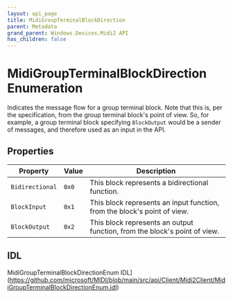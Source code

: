 ```yaml
---
layout: api_page
title: MidiGroupTerminalBlockDirection
parent: Metadata
grand_parent: Windows.Devices.Midi2 API
has_children: false
---
```


# MidiGroupTerminalBlockDirection Enumeration

Indicates the message flow for a group terminal block. Note that this is, per the specification, from the group terminal block's point of view. So, for example, a group terminal block specifying `BlockOutput` would be a sender of messages, and therefore used as an input in the API.

## Properties

| Property | Value | Description |
| -------- | ------- | ------ |
| `Bidirectional` | `0x0` | This block represents a bidirectional function. |
| `BlockInput` | `0x1` | This block represents an input function, from the block's point of view. |
| `BlockOutput` | `0x2` | This block represents an output function, from the block's point of view. |

## IDL

MidiGroupTerminalBlockDirectionEnum IDL](https://github.com/microsoft/MIDI/blob/main/src/api/Client/Midi2Client/MidiGroupTerminalBlockDirectionEnum.idl)
